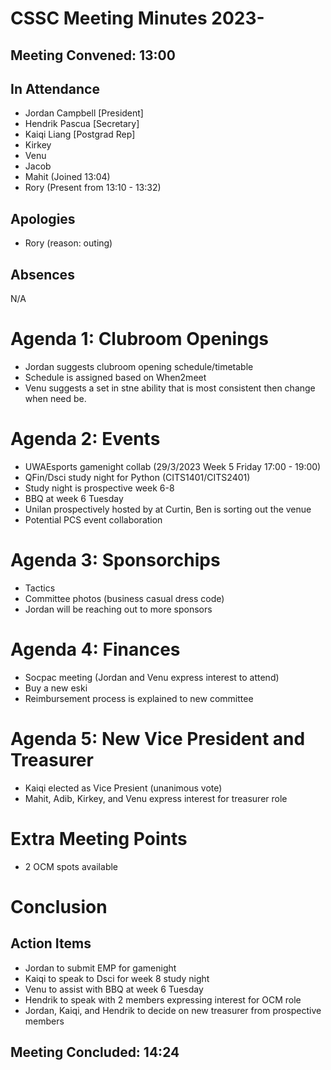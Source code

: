 # CSSC Meeting Minutes 2023-
## Meeting Convened: 13:00
## In Attendance

   - Jordan Campbell [President]
   - Hendrik Pascua [Secretary]
   - Kaiqi Liang [Postgrad Rep]
   - Kirkey
   - Venu
   - Jacob
   - Mahit (Joined 13:04)
   - Rory (Present from 13:10 - 13:32)

## Apologies

- Rory (reason: outing)

## Absences

N/A

# Agenda 1: Clubroom Openings

- Jordan suggests clubroom opening schedule/timetable
- Schedule is assigned based on When2meet
- Venu suggests a set in stne ability that is most consistent then change when need be.

# Agenda 2: Events

- UWAEsports gamenight collab (29/3/2023 Week 5 Friday 17:00 - 19:00)
- QFin/Dsci study night for Python (CITS1401/CITS2401)
- Study night is prospective week 6-8
- BBQ at week 6 Tuesday
- Unilan prospectively hosted by at Curtin, Ben is sorting out the venue
- Potential PCS event collaboration

# Agenda 3: Sponsorchips

- Tactics
- Committee photos (business casual dress code)
- Jordan will be reaching out to more sponsors

# Agenda 4: Finances

- Socpac meeting (Jordan and Venu express interest to attend)
- Buy a new eski
- Reimbursement process is explained to new committee

# Agenda 5: New Vice President and Treasurer

- Kaiqi elected as Vice Presient (unanimous vote)
- Mahit, Adib, Kirkey, and Venu express interest for treasurer role

# Extra Meeting Points

- 2 OCM spots available

# Conclusion
## Action Items

- Jordan to submit EMP for gamenight
- Kaiqi to speak to Dsci for week 8 study night
- Venu to assist with BBQ at week 6 Tuesday
- Hendrik to speak with 2 members expressing interest for OCM role
- Jordan, Kaiqi, and Hendrik to decide on new treasurer from prospective members

## Meeting Concluded: 14:24
